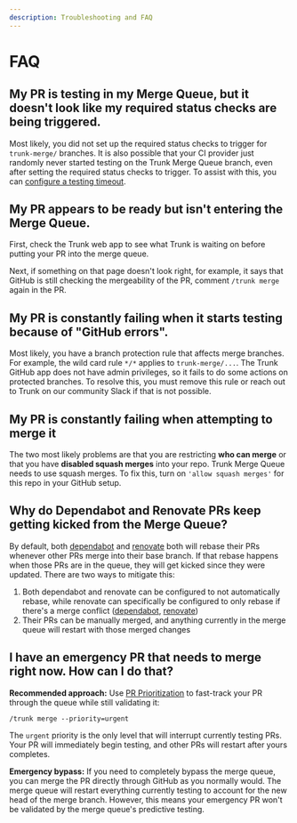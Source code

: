```yaml
---
description: Troubleshooting and FAQ
---
```


# FAQ

## My PR is testing in my Merge Queue, but it doesn't look like my required status checks are being triggered.

Most likely, you did not set up the required status checks to trigger for `trunk-merge/` branches. It is also possible that your CI provider just randomly never started testing on the Trunk Merge Queue branch, even after setting the required status checks to trigger. To assist with this, you can [configure a testing timeout](../set-up-trunk-merge/advanced-settings.md#timeout-for-tests-to-complete).

## My PR appears to be ready but isn't entering the Merge Queue.

First, check the Trunk web app to see what Trunk is waiting on before putting your PR into the merge queue.&#x20;

Next, if something on that page doesn't look right, for example, it says that GitHub is still checking the mergeability of the PR, comment `/trunk merge` again in the PR.

## My PR is constantly failing when it starts testing because of "GitHub errors".

Most likely, you have a branch protection rule that affects merge branches. For example, the wild card rule `*/*` applies to `trunk-merge/...`. The Trunk GitHub app does not have admin privileges, so it fails to do some actions on protected branches. To resolve this, you must remove this rule or reach out to Trunk on our community Slack if that is not possible.

## My PR is constantly failing when attempting to merge it

The two most likely problems are that you are restricting **who can merge** or that you have **disabled squash merges** into your repo. Trunk Merge Queue needs to use squash merges. To fix this, turn on `'allow squash merges'` for this repo in your GitHub setup.

## Why do Dependabot and Renovate PRs keep getting kicked from the Merge Queue?

By default, both [dependabot](https://docs.github.com/en/code-security/dependabot/working-with-dependabot/managing-pull-requests-for-dependency-updates#changing-the-rebase-strategy-for-dependabot-pull-requests) and [renovate](https://docs.renovatebot.com/updating-rebasing/#updating-and-rebasing-branches) both will rebase their PRs whenever other PRs merge into their base branch. If that rebase happens when those PRs are in the queue, they will get kicked since they were updated. There are two ways to mitigate this:

1. Both dependabot and renovate can be configured to not automatically rebase, while renovate can specifically be configured to only rebase if there's a merge conflict ([dependabot](https://docs.github.com/en/code-security/dependabot/dependabot-version-updates/configuration-options-for-the-dependabot.yml-file#rebase-strategy), [renovate](https://docs.renovatebot.com/configuration-options/#rebasewhen))
2. Their PRs can be manually merged, and anything currently in the merge queue will restart with those merged changes

## I have an emergency PR that needs to merge right now. How can I do that?

**Recommended approach:** Use [PR Prioritization](../pr-prioritization.md) to fast-track your PR through the queue while still validating it:

```
/trunk merge --priority=urgent
```

The `urgent` priority is the only level that will interrupt currently testing PRs. Your PR will immediately begin testing, and other PRs will restart after yours completes.

**Emergency bypass:** If you need to completely bypass the merge queue, you can merge the PR directly through GitHub as you normally would. The merge queue will restart everything currently testing to account for the new head of the merge branch. However, this means your emergency PR won't be validated by the merge queue's predictive testing.

